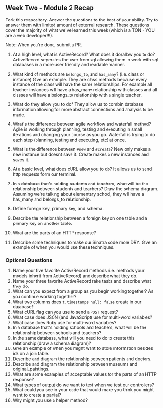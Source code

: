 ## Week Two - Module 2 Recap

Fork this respository. Answer the questions to the best of your ability. Try to answer them with limited amount of external research. These questions cover the majority of what we've learned this week (which is a TON - YOU are a web developer!!!). 

Note: When you're done, submit a PR. 

1. At a high level, what is ActiveRecord? What does it do/allow you to do?
ActiveRecord seperates the user from sql allowing them to work with sql databases in a more user friendly and readable manner.
2. What kind of methods are `belongs_to`, and `has_many`? (i.e. class or instance) Give an example.
They are class methods because every instance of the class will have the same relationships.
For example all teacher instances will have a has_many relationship with classes and all classes will have a belongs_to relationship with a single teacher.
3. What do they allow you to do?
They allow us to combin database information allowing for more abstract connections and analysis to be made.
4. What's the difference between agile workflow and waterfall method?
Agile is working through planning, testing and executing in small iterations and changing your course as you go.
Waterfall is trying to do each step (planning, testing and executing, etc) at once.
5. What is the difference between `#new` and `#create`?
New only makes a new instance but doesnt save it.
Create makes a new instances and saves it.
6. At a basic level, what does cURL allow you to do?
It allows us to send http requests form our terminal.
7. In a database that's holding students and teachers, what will be the relationship between students and teachers? Draw the schema diagram.
Assuming we're talking about elementary school, they will have a has_many and belongs_to relationship.

8. Define foreign key, primary key, and schema.
9. Describe the relationship between a foreign key on one table and a primary key on another table.
10. What are the parts of an HTTP response?
11. Describe some techniques to make our Sinatra code more DRY. Give an example of when you would use these techniques.


### Optional Questions

1. Name your five favorite ActiveRecord methods (i.e. methods your models inherit from ActiveRecord) and describe what they do.
2. Name your three favorite ActiveRecord rake tasks and describe what they do.
4. What can you expect from a group as you begin working together? As you continue working together?
5. What two columns does `t.timestamps null: false` create in our database?
6. What cURL flag can you use to send a `POST` request?
7. What case does JSON (and JavaScript) use for multi-word variables?
8. What case does Ruby use for multi-word variables?
9. In a database that's holding schools and teachers, what will be the relationship between schools and teachers?
10. In the same database, what will you need to do to create this relationship (draw a schema diagram)?
11. Give an example of when you might want to store information besides ids on a join table.
12. Describe and diagram the relationship between patients and doctors.
13. Describe and diagram the relationship between museums and original_paintings.
14. What are some examples of acceptable values for the parts of an HTTP response?
15. What types of output do we want to test when we test our controllers?
16. What could you see in your code that would make you think you might want to create a partial?
17. Why might you use a helper method?
